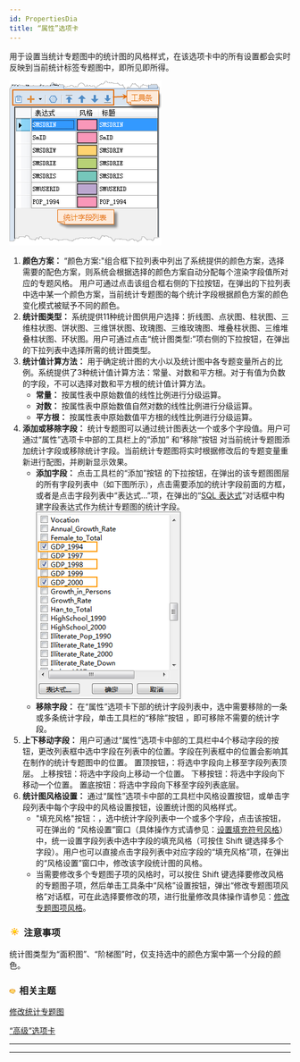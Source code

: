 ```yaml
---
id: PropertiesDia
title: “属性”选项卡
---
```

用于设置当统计专题图中的统计图的风格样式，在该选项卡中的所有设置都会实时反映到当前统计标签专题图中，即所见即所得。

![](img/GraphMapDiaProperties.png)  

  
  1. **颜色方案：** “颜色方案:"组合框下拉列表中列出了系统提供的颜色方案，选择需要的配色方案，则系统会根据选择的颜色方案自动分配每个渲染字段值所对应的专题风格。 用户可通过点击该组合框右侧的下拉按钮，在弹出的下拉列表中选中某一个颜色方案，当前统计专题图的每个统计字段根据颜色方案的颜色变化模式被赋予不同的颜色。
  2. **统计图类型：** 系统提供11种统计图供用户选择：折线图、点状图、柱状图、三维柱状图、饼状图、三维饼状图、玫瑰图、三维玫瑰图、堆叠柱状图、三维堆叠柱状图、环状图。用户可通过点击“统计图类型:”项右侧的下拉按钮，在弹出的下拉列表中选择所需的统计图类型。
  3. **统计值计算方法：** 用于确定统计图的大小以及统计图中各专题变量所占的比例。系统提供了3种统计值计算方法：常量、对数和平方根。对于有值为负数的字段，不可以选择对数和平方根的统计值计算方法。 
     * **常量：** 按属性表中原始数值的线性比例进行分级运算。
     * **对数：** 按属性表中原始数值自然对数的线性比例进行分级运算。
     * **平方根：** 按属性表中原始数值平方根的线性比例进行分级运算。
  4. **添加或移除字段：** 统计专题图可以通过统计图表达一个或多个字段值。用户可通过“属性”选项卡中部的工具栏上的“添加” 和“移除”按钮 对当前统计专题图添加统计字段或移除统计字段。当前统计专题图将实时根据修改后的专题变量重新进行配图，并刷新显示效果。 
     * **添加字段：** 点击工具栏的“添加”按钮 的下拉按钮，在弹出的该专题图图层的所有字段列表中（如下图所示），点击需要添加的统计字段前面的方框，或者是点击字段列表中“表达式…”项，在弹出的“[SQL 表达式](../../Query/SQLDia.htm)”对话框中构建字段表达式作为统计专题图的统计字段。  
![](img/addField.png)  
     * **移除字段：** 在“属性”选项卡下部的统计字段列表中，选中需要移除的一条或多条统计字段，单击工具栏的“移除”按钮  ，即可移除不需要的统计字段。
  1. **上下移动字段：** 用户可通过“属性”选项卡中部的工具栏中4个移动字段的按钮，更改列表框中选中字段在列表中的位置。字段在列表框中的位置会影响其在制作的统计专题图中的位置。 
     <!-- * ![](img/topButton.png) -->置顶按钮，：将选中字段向上移至字段列表顶层。
     <!-- * ![](img/upButton.png) -->上移按钮：将选中字段向上移动一个位置。 
     <!-- * ![](img/downButton.png) -->下移按钮：将选中字段向下移动一个位置。
     <!-- * ![](img/bottomButton.png) -->置底按钮：将选中字段向下移至字段列表底层。
  2. **统计图风格设置：** 通过“属性”选项卡中部的工具栏中风格设置按钮，或单击字段列表中每个字段中的风格设置按钮，设置统计图的风格样式。 
     * "填充风格"按钮：，选中统计字段列表中一个或多个字段，点击该按钮，可在弹出的 “风格设置”窗口（具体操作方式请参见：[设置填充符号风格](../../Visualization/LayerStyle/FillSymStyle.htm)）中，统一设置字段列表中选中字段的填充风格（可按住 Shift 键选择多个字段）。用户也可以直接点击字段列表中对应字段的“填充风格”项，在弹出的“风格设置”窗口中，修改该字段统计图的风格。
     * 当需要修改多个专题图子项的风格时，可以按住 Shift 键选择要修改风格的专题图子项，然后单击工具条中“风格”设置按钮，弹出“修改专题图项风格”对话框，可在此选择要修改的项，进行批量修改具体操作请参见：[修改专题图项风格](../ThematicStyle.htm)。

### ![](../../img/note.png) 注意事项

统计图类型为“面积图”、“阶梯图”时，仅支持选中的颜色方案中第一个分段的颜色。

### ![](../../img/seealso.png) 相关主题

<!-- ![](../../img/smalltitle.png)  -->
[修改统计专题图](GraphMapDia.htm)

<!-- ![](../../img/smalltitle.png)  -->
[“高级”选项卡](AdvancedDia.htm)

* * *

[](http://www.supermap.com)  
  
---

